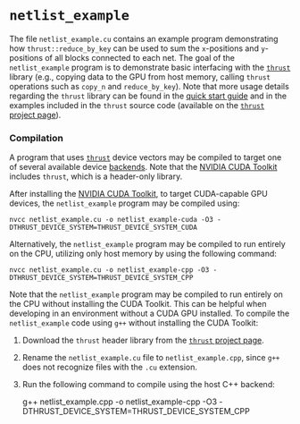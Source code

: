 # `netlist_example` #

The file `netlist_example.cu` contains an example program demonstrating how
`thrust::reduce_by_key` can be used to sum the `x`-positions and `y`-positions
of all blocks connected to each net.  The goal of the `netlist_example` program
is to demonstrate basic interfacing with the [`thrust`][thrust] library (e.g., copying
data to the GPU from host memory, calling `thrust` operations such as `copy_n`
and `reduce_by_key`).  Note that more usage details regarding the `thrust`
library can be found in the [quick start guide][thrust-quick-start] and in the
examples included in the `thrust` source code (available on the [`thrust`
project page][thrust]).


### Compilation ###

A program that uses [`thrust`][thrust] device vectors may be compiled to target
one of several available device [backends][thrust-device-backends]. Note that
the [NVIDIA CUDA Toolkit][cuda-toolkit] includes `thrust`, which is a
header-only library.

After installing the [NVIDIA CUDA Toolkit][cuda-toolkit], to target
CUDA-capable GPU devices, the `netlist_example` program may be compiled using:

    nvcc netlist_example.cu -o netlist_example-cuda -O3 -DTHRUST_DEVICE_SYSTEM=THRUST_DEVICE_SYSTEM_CUDA

Alternatively, the `netlist_example` program may be compiled to run entirely on
the CPU, utilizing only host memory by using the following command:

    nvcc netlist_example.cu -o netlist_example-cpp -O3 -DTHRUST_DEVICE_SYSTEM=THRUST_DEVICE_SYSTEM_CPP

Note that the `netlist_example` program may be compiled to run entirely on the
CPU without installing the CUDA Toolkit.  This can be helpful when developing
in an environment without a CUDA GPU installed.  To compile the
`netlist_example` code using `g++` without installing the CUDA Toolkit:

 1. Download the `thrust` header library from the [`thrust` project page][thrust].
 2. Rename the `netlist_example.cu` file to `netlist_example.cpp`, since `g++`
    does not recognize files with the `.cu` extension.
 3. Run the following command to compile using the host C++ backend:

      g++ netlist_example.cpp -o netlist_example-cpp -O3 -DTHRUST_DEVICE_SYSTEM=THRUST_DEVICE_SYSTEM_CPP

[thrust-device-backends]: https://github.com/thrust/thrust/wiki/Device-Backends
[cuda-toolkit]: https://developer.nvidia.com/cuda-downloads
[thrust]: http://thrust.github.io/
[thrust-quick-start]: https://github.com/thrust/thrust/wiki/Quick-Start-Guide
